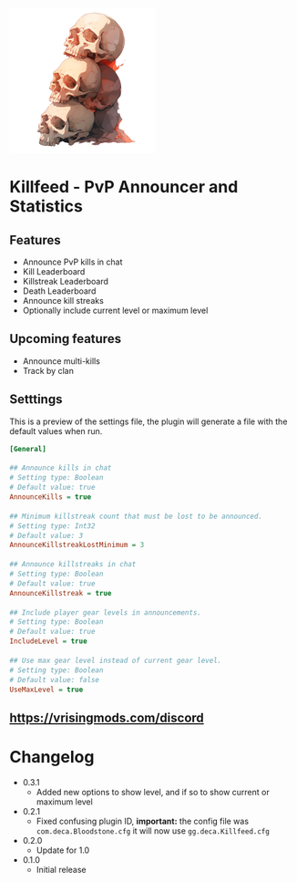 ![](logo.png)
# Killfeed - PvP Announcer and Statistics

## Features
- Announce PvP kills in chat
- Kill Leaderboard
- Killstreak Leaderboard
- Death Leaderboard
- Announce kill streaks
- Optionally include current level or maximum level
 
## Upcoming features
- Announce multi-kills
- Track by clan

## Setttings

This is a preview of the settings file, the plugin will generate a file with the default values when run.

```ini
[General]

## Announce kills in chat
# Setting type: Boolean
# Default value: true
AnnounceKills = true

## Minimum killstreak count that must be lost to be announced.
# Setting type: Int32
# Default value: 3
AnnounceKillstreakLostMinimum = 3

## Announce killstreaks in chat
# Setting type: Boolean
# Default value: true
AnnounceKillstreak = true

## Include player gear levels in announcements.
# Setting type: Boolean
# Default value: true
IncludeLevel = true

## Use max gear level instead of current gear level.
# Setting type: Boolean
# Default value: false
UseMaxLevel = true

```

## https://vrisingmods.com/discord

# Changelog
- 0.3.1
	- Added new options to show level, and if so to show current or maximum level
- 0.2.1
	- Fixed confusing plugin ID, **important:** the config file was `com.deca.Bloodstone.cfg` it will now use `gg.deca.Killfeed.cfg`
- 0.2.0
	- Update for 1.0
- 0.1.0
	- Initial release
